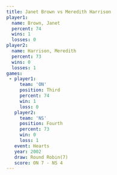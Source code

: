 ```yaml
---
title: Janet Brown vs Meredith Harrison
player1:                  
  name: Brown, Janet      
  percent: 74             
  wins: 1                 
  losses: 0               
player2:                  
  name: Harrison, Meredith
  percent: 73             
  wins: 0                 
  losses: 1               
games:
 - player1:         
     team: 'ON'     
     position: Third
     percent: 74    
     win: 1         
     loss: 0        
   player2:          
     team: 'NS'      
     position: Fourth
     percent: 73     
     win: 0          
     loss: 1         
   event: Hearts       
   year: 2002          
   draw: Round Robin(7)
   score: ON 7 - NS 4  
---
```

